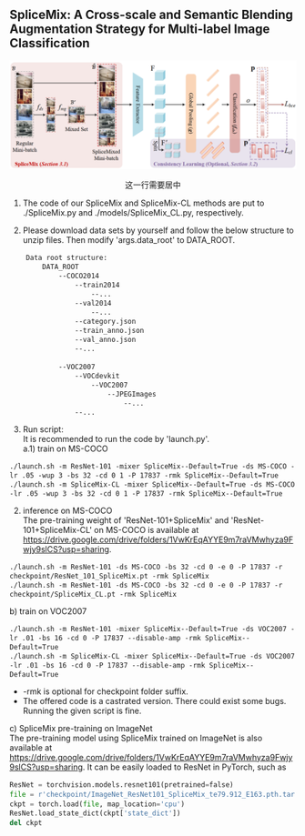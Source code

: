 ## SpliceMix: A Cross-scale and Semantic Blending Augmentation Strategy for Multi-label Image Classification
![](Etc/overview.png "Overview")

<center>这一行需要居中</center>


1. The code of our SpliceMix and SpliceMix-CL methods are put to ./SpliceMix.py and ./models/SpliceMix_CL.py, respectively.

2. Please download data sets by yourself and follow the below structure to unzip files. Then modify 'args.data_root' to DATA_ROOT.
```
    Data root structure:
        DATA_ROOT
            --COCO2014
                --train2014
                    --...
                --val2014
                    --...
                --category.json
                --train_anno.json
                --val_anno.json
                --...

            --VOC2007
                --VOCdevkit
                    --VOC2007
                        --JPEGImages
                            --...
                --...
```

3. Run script:  
    It is recommended to run the code by 'launch.py'.  
a.1) train on MS-COCO
```shell
./launch.sh -m ResNet-101 -mixer SpliceMix--Default=True -ds MS-COCO -lr .05 -wup 3 -bs 32 -cd 0 1 -P 17837 -rmk SpliceMix--Default=True
./launch.sh -m SpliceMix-CL -mixer SpliceMix--Default=True -ds MS-COCO -lr .05 -wup 3 -bs 32 -cd 0 1 -P 17837 -rmk SpliceMix--Default=True
```
  2) inference on MS-COCO  
     The pre-training weight of 'ResNet-101+SpliceMix' and 'ResNet-101+SpliceMix-CL' on MS-COCO is available at  https://drive.google.com/drive/folders/1VwKrEqAYYE9m7raVMwhyza9Fwjy9slCS?usp=sharing.  
```shell  
./launch.sh -m ResNet-101 -ds MS-COCO -bs 32 -cd 0 -e 0 -P 17837 -r checkpoint/ResNet_101_SpliceMix.pt -rmk SpliceMix
./launch.sh -m ResNet-101 -ds MS-COCO -bs 32 -cd 0 -e 0 -P 17837 -r checkpoint/SpliceMix_CL.pt -rmk SpliceMix  
```

b) train on VOC2007  
```
./launch.sh -m ResNet-101 -mixer SpliceMix--Default=True -ds VOC2007 -lr .01 -bs 16 -cd 0 -P 17837 --disable-amp -rmk SpliceMix--Default=True
./launch.sh -m SpliceMix-CL -mixer SpliceMix--Default=True -ds VOC2007 -lr .01 -bs 16 -cd 0 -P 17837 --disable-amp -rmk SpliceMix--Default=True
```

* -rmk is optional for checkpoint folder suffix.  
* The offered code is a castrated version. There could exist some bugs. Running the given script is fine.  

c) SpliceMix pre-training on ImageNet  
   The pre-training model using SpliceMix trained on ImageNet is also available at https://drive.google.com/drive/folders/1VwKrEqAYYE9m7raVMwhyza9Fwjy9slCS?usp=sharing. It can be easily loaded to ResNet in PyTorch, such as   
```python
ResNet = torchvision.models.resnet101(pretrained=false)
file = r'checkpoint/ImageNet_ResNet101_SpliceMix_te79.912_E163.pth.tar'
ckpt = torch.load(file, map_location='cpu')
ResNet.load_state_dict(ckpt['state_dict'])
del ckpt
```
